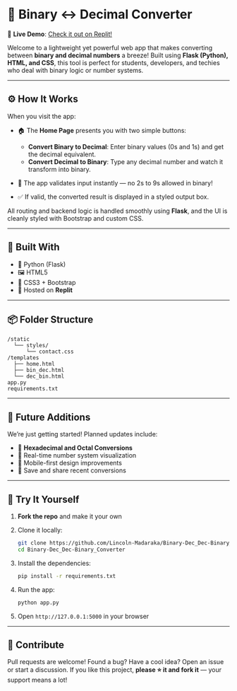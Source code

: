 
# 🔁 Binary ↔ Decimal Converter

🚀 **Live Demo**: [Check it out on Replit!](https://replit.com/@YourUsername/YourAppName)

Welcome to a lightweight yet powerful web app that makes converting between **binary and decimal numbers** a breeze! Built using **Flask (Python), HTML, and CSS**, this tool is perfect for students, developers, and techies who deal with binary logic or number systems.

---

## ⚙️ How It Works

When you visit the app:

* 🏠 The **Home Page** presents you with two simple buttons:

  * **Convert Binary to Decimal**: Enter binary values (0s and 1s) and get the decimal equivalent.
  * **Convert Decimal to Binary**: Type any decimal number and watch it transform into binary.
* 🚫 The app validates input instantly — no 2s to 9s allowed in binary!
* ✅ If valid, the converted result is displayed in a styled output box.

All routing and backend logic is handled smoothly using **Flask**, and the UI is cleanly styled with Bootstrap and custom CSS.

---

## 🧠 Built With

* 🐍 Python (Flask)
* 🖼️ HTML5
* 🎨 CSS3 + Bootstrap
* 🔄 Hosted on **Replit**

---

## 📦 Folder Structure

```
/static
  └── styles/
      └── contact.css
/templates
  ├── home.html
  ├── bin_dec.html
  └── dec_bin.html
app.py
requirements.txt
```

---

## 🌟 Future Additions

We’re just getting started! Planned updates include:

* 🔢 **Hexadecimal and Octal Conversions**
* 🧮 Real-time number system visualization
* 📱 Mobile-first design improvements
* 💾 Save and share recent conversions

---

## 🧪 Try It Yourself

1. **Fork the repo** and make it your own
2. Clone it locally:

   ```bash
   git clone https://github.com/Lincoln-Madaraka/Binary-Dec_Dec-Binary_Converter
   cd Binary-Dec_Dec-Binary_Converter
   ```
3. Install the dependencies:

   ```bash
   pip install -r requirements.txt
   ```
4. Run the app:

   ```bash
   python app.py
   ```
5. Open `http://127.0.0.1:5000` in your browser

---

## 🙌 Contribute

Pull requests are welcome! Found a bug? Have a cool idea? Open an issue or start a discussion.
If you like this project, **please ⭐ it and fork it** — your support means a lot!

